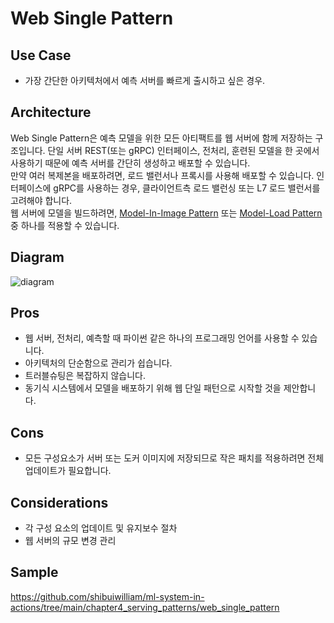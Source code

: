 # Web Single Pattern

## Use Case
- 가장 간단한 아키텍처에서 예측 서버를 빠르게 출시하고 싶은 경우.

## Architecture
Web Single Pattern은 예측 모델을 위한 모든 아티팩트를 웹 서버에 함께 저장하는 구조입니다. 단일 서버 REST(또는 gRPC) 인터페이스, 전처리, 훈련된 모델을 한 곳에서 사용하기 때문에 예측 서버를 간단히 생성하고 배포할 수 있습니다.<br>
만약 여러 복제본을 배포하려면, 로드 밸런서나 프록시를 사용해 배포할 수 있습니다. 인터페이스에 gRPC를 사용하는 경우, 클라이언트측 로드 밸런싱 또는 L7 로드 밸런서를 고려해야 합니다. <br>
웹 서버에 모델을 빌드하려면, [Model-In-Image Pattern](./../../Operation-patterns/Model-in-image-pattern/design_ko.md) 또는 [Model-Load Pattern](./../../Operation-patterns/Model-load-pattern/design_ko.md) 중 하나를 적용할 수 있습니다.


## Diagram
![diagram](diagram.png)

## Pros
- 웹 서버, 전처리, 예측할 때 파이썬 같은 하나의 프로그래밍 언어를 사용할 수 있습니다.
- 아키텍처의 단순함으로 관리가 쉽습니다.
- 트러블슈팅은 복잡하지 않습니다.
- 동기식 시스템에서 모델을 배포하기 위해 웹 단일 패턴으로 시작할 것을 제안합니다.

## Cons
- 모든 구성요소가 서버 또는 도커 이미지에 저장되므로 작은 패치를 적용하려면 전체 업데이트가 필요합니다.

## Considerations
- 각 구성 요소의 업데이트 및 유지보수 절차
- 웹 서버의 규모 변경 관리

## Sample
https://github.com/shibuiwilliam/ml-system-in-actions/tree/main/chapter4_serving_patterns/web_single_pattern
